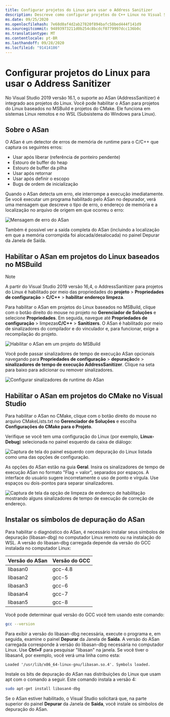 ```yaml
---
title: Configurar projetos do Linux para usar o Address Sanitizer
description: Descreve como configurar projetos do C++ Linux no Visual Studio para usar o Address Sanitizer.
ms.date: 09/25/2020
ms.openlocfilehash: 7e68d0af4d2ab27820f894bafc58bed444f141d9
ms.sourcegitcommit: 94893973211d0b254c8bcdcf0779997dcc136b0c
ms.translationtype: MT
ms.contentlocale: pt-BR
ms.lasthandoff: 09/28/2020
ms.locfileid: "91414186"
---
```

# <a name="configure-linux-projects-to-use-address-sanitizer"></a>Configurar projetos do Linux para usar o Address Sanitizer

No Visual Studio 2019 versão 16.1, o suporte ao ASan (AddressSanitizer) é integrado aos projetos do Linux. Você pode habilitar o ASan para projetos do Linux baseados no MSBuild e projetos do CMake. Ele funciona em sistemas Linux remotos e no WSL (Subsistema do Windows para Linux).

## <a name="about-asan"></a>Sobre o ASan

O ASan é um detector de erros de memória de runtime para o C/C++ que captura os seguintes erros:

- Usar após liberar (referência de ponteiro pendente)
- Estouro de buffer do heap
- Estouro de buffer da pilha
- Usar após retornar
- Usar após definir o escopo
- Bugs de ordem de inicialização

Quando o ASan detecta um erro, ele interrompe a execução imediatamente. Se você executar um programa habilitado pelo ASan no depurador, verá uma mensagem que descreve o tipo de erro, o endereço de memória e a localização no arquivo de origem em que ocorreu o erro:

   ![Mensagem de erro do ASan](media/asan-error.png)

Também é possível ver a saída completa do ASan (incluindo a localização em que a memória corrompida foi alocada/desalocada) no painel Depurar da Janela de Saída.

## <a name="enable-asan-for-msbuild-based-linux-projects"></a>Habilitar o ASan em projetos do Linux baseados no MSBuild

> [!NOTE]
> A partir do Visual Studio 2019 versão 16,4, o AddressSanitizer para projetos do Linux é habilitado por meio das propriedades do **projeto**  >  **Propriedades de configuração**  >  **C/C++**  >  **habilitar endereço limpeza**.

Para habilitar o ASan em projetos do Linux baseados no MSBuild, clique com o botão direito do mouse no projeto no **Gerenciador de Soluções** e selecione **Propriedades**. Em seguida, navegue até **Propriedades de configuração**  >  limpezas**C/C++**  >  **Sanitizers**. O ASan é habilitado por meio de sinalizadores do compilador e do vinculador e, para funcionar, exige a recompilação do projeto.

![Habilitar o ASan em um projeto do MSBuild](media/msbuild-asan-prop-page.png)

Você pode passar sinalizadores de tempo de execução ASan opcionais navegando para **Propriedades de configuração**  >  **depuração**de  >  **sinalizadores de tempo de execução AddressSanitizer**. Clique na seta para baixo para adicionar ou remover sinalizadores.

![Configurar sinalizadores de runtime do ASan](media/msbuild-asan-runtime-flags.png)

## <a name="enable-asan-for-visual-studio-cmake-projects"></a>Habilitar o ASan em projetos do CMake no Visual Studio

Para habilitar o ASan no CMake, clique com o botão direito do mouse no arquivo CMakeLists.txt no **Gerenciador de Soluções** e escolha **Configurações do CMake para o Projeto**.

Verifique se você tem uma configuração do Linux (por exemplo, **Linux-Debug**) selecionada no painel esquerdo da caixa de diálogo:

![Captura de tela do painel esquerdo com depuração do Linux listada como uma das opções de configuração.](media/linux-debug-configuration.png)

As opções do ASan estão na guia **Geral**. Insira os sinalizadores de tempo de execução ASan no formato "Flag = valor", separados por espaços. A interface do usuário sugere incorretamente o uso de ponto e vírgula. Use espaços ou dois-pontos para separar sinalizadores.

![Captura de tela da opção de limpeza de endereço de habilitação mostrando alguns sinalizadores de tempo de execução de correção de endereço.](media/cmake-settings-asan-options.png)

## <a name="install-the-asan-debug-symbols"></a>Instalar os símbolos de depuração do ASan

Para habilitar o diagnóstico do ASan, é necessário instalar seus símbolos de depuração (libasan-dbg) no computador Linux remoto ou na instalação do WSL. A versão do libasan-dbg carregada depende da versão do GCC instalada no computador Linux:

|**Versão do ASan**|**Versão do GCC**|
| --- | --- |
|libasan0|gcc-4.8|
|libasan2|gcc-5|
|libasan3|gcc-6|
|libasan4|gcc-7|
|libasan5|gcc-8|

Você pode determinar qual versão do GCC você tem usando este comando:

```bash
gcc --version
```

Para exibir a versão do libasan-dbg necessária, execute o programa e, em seguida, examine o painel **Depurar** da Janela de **Saída**. A versão do ASan carregada corresponde à versão do libasan-dbg necessária no computador Linux. Use **Ctrl+F** para pesquisar "libasan" na janela. Se você tiver o libasan4, por exemplo, você verá uma linha como esta:

```Output
Loaded '/usr/lib/x86_64-linux-gnu/libasan.so.4'. Symbols loaded.
```

Instale os bits de depuração do ASan nas distribuições do Linux que usam apt com o comando a seguir. Este comando instala a versão 4:

```bash
sudo apt-get install libasan4-dbg
```

Se o ASan estiver habilitado, o Visual Studio solicitará que, na parte superior do painel **Depurar** da Janela de **Saída**, você instale os símbolos de depuração do ASan.
